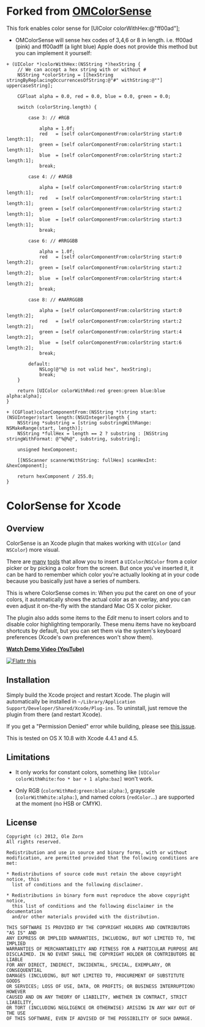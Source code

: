 # Forked from [OMColorSense](https://github.com/omz/ColorSense-for-Xcode)
This fork enables color sense for [UIColor colorWithHex:@"ff00ad"];
* OMColorSense will sense hex codes of 3,4,6 or 8 in length. i.e. ff00ad (pink) and ff00adff (a light blue)
Apple does not provide this method but you can implement it yourself:

```objc
+ (UIColor *)colorWithHex:(NSString *)hexString {
    // We can accept a hex string with or without #
    NSString *colorString = [[hexString stringByReplacingOccurrencesOfString:@"#" withString:@""] uppercaseString];
    
    CGFloat alpha = 0.0, red = 0.0, blue = 0.0, green = 0.0;
    
    switch (colorString.length) {
            
        case 3: // #RGB
            
            alpha = 1.0f;
            red   = [self colorComponentFrom:colorString start:0 length:1];
            green = [self colorComponentFrom:colorString start:1 length:1];
            blue  = [self colorComponentFrom:colorString start:2 length:1];
            break;
            
        case 4: // #ARGB
            
            alpha = [self colorComponentFrom:colorString start:0 length:1];
            red   = [self colorComponentFrom:colorString start:1 length:1];
            green = [self colorComponentFrom:colorString start:2 length:1];
            blue  = [self colorComponentFrom:colorString start:3 length:1];
            break;
            
        case 6: // #RRGGBB
            
            alpha = 1.0f;
            red   = [self colorComponentFrom:colorString start:0 length:2];
            green = [self colorComponentFrom:colorString start:2 length:2];
            blue  = [self colorComponentFrom:colorString start:4 length:2];
            break;
            
        case 8: // #AARRGGBB
            
            alpha = [self colorComponentFrom:colorString start:0 length:2];
            red   = [self colorComponentFrom:colorString start:2 length:2];
            green = [self colorComponentFrom:colorString start:4 length:2];
            blue  = [self colorComponentFrom:colorString start:6 length:2];
            break;
            
        default:
            NSLog(@"%@ is not valid hex", hexString);
            break;
    }
    
    return [UIColor colorWithRed:red green:green blue:blue alpha:alpha];
}

+ (CGFloat)colorComponentFrom:(NSString *)string start:(NSUInteger)start length:(NSUInteger)length {
    NSString *substring = [string substringWithRange: NSMakeRange(start, length)];
    NSString *fullHex = length == 2 ? substring : [NSString stringWithFormat: @"%@%@", substring, substring];
    
    unsigned hexComponent;
    
    [[NSScanner scannerWithString: fullHex] scanHexInt: &hexComponent];
    
    return hexComponent / 255.0;
}

```

# ColorSense for Xcode

## Overview

ColorSense is an Xcode plugin that makes working with `UIColor` (and `NSColor`) more visual.

There are [many](http://www.colorchooserapp.com) [tools](http://iconfactory.com/software/xscope) that allow you to insert a `UIColor`/`NSColor` from a color picker or by picking a color from the screen. But once you've inserted it, it can be hard to remember which color you're actually looking at in your code because you basically just have a series of numbers.

This is where ColorSense comes in: When you put the caret on one of your colors, it automatically shows the actual color as an overlay, and you can even adjust it on-the-fly with the standard Mac OS X color picker.

The plugin also adds some items to the _Edit_ menu to insert colors and to disable color highlighting temporarily. These menu items have no keyboard shortcuts by default, but you can set them via the system's keyboard preferences (Xcode's own preferences won't show them).

**[Watch Demo Video (YouTube)](http://www.youtube.com/watch?v=eblRfDQM0Go)**

<a href="http://flattr.com/thing/879121/omzColorSense-for-Xcode-on-GitHub" target="_blank">
<img src="http://api.flattr.com/button/flattr-badge-large.png" alt="Flattr this" title="Flattr this" border="0" /></a>

## Installation

Simply build the Xcode project and restart Xcode. The plugin will automatically be installed in `~/Library/Application Support/Developer/Shared/Xcode/Plug-ins`. To uninstall, just remove the plugin from there (and restart Xcode).

If you get a "Permission Denied" error while building, please see [this issue](https://github.com/omz/ColorSense-for-Xcode/issues/1).

This is tested on OS X 10.8 with Xcode 4.4.1 and 4.5.

## Limitations

* It only works for constant colors, something like `[UIColor colorWithWhite:foo * bar + 1 alpha:baz]` won't work.

* Only RGB (`colorWithRed:green:blue:alpha:`), grayscale (`colorWithWhite:alpha:`), and named colors (`redColor`...) are supported at the moment (no HSB or CMYK).

## License

    Copyright (c) 2012, Ole Zorn
    All rights reserved.

    Redistribution and use in source and binary forms, with or without
    modification, are permitted provided that the following conditions are met:

    * Redistributions of source code must retain the above copyright notice, this
      list of conditions and the following disclaimer.

    * Redistributions in binary form must reproduce the above copyright notice,
      this list of conditions and the following disclaimer in the documentation
      and/or other materials provided with the distribution.

    THIS SOFTWARE IS PROVIDED BY THE COPYRIGHT HOLDERS AND CONTRIBUTORS "AS IS" AND
    ANY EXPRESS OR IMPLIED WARRANTIES, INCLUDING, BUT NOT LIMITED TO, THE IMPLIED
    WARRANTIES OF MERCHANTABILITY AND FITNESS FOR A PARTICULAR PURPOSE ARE
    DISCLAIMED. IN NO EVENT SHALL THE COPYRIGHT HOLDER OR CONTRIBUTORS BE LIABLE
    FOR ANY DIRECT, INDIRECT, INCIDENTAL, SPECIAL, EXEMPLARY, OR CONSEQUENTIAL
    DAMAGES (INCLUDING, BUT NOT LIMITED TO, PROCUREMENT OF SUBSTITUTE GOODS
    OR SERVICES; LOSS OF USE, DATA, OR PROFITS; OR BUSINESS INTERRUPTION) HOWEVER
    CAUSED AND ON ANY THEORY OF LIABILITY, WHETHER IN CONTRACT, STRICT LIABILITY,
    OR TORT (INCLUDING NEGLIGENCE OR OTHERWISE) ARISING IN ANY WAY OUT OF THE USE
    OF THIS SOFTWARE, EVEN IF ADVISED OF THE POSSIBILITY OF SUCH DAMAGE.
